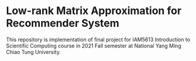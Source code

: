 # Low-rank Matrix Approximation for Recommender System

This repository is implementation of final project for IAM5613 Introduction to Scientific Computing course in 2021 Fall semester at National Yang Ming Chiao Tung University.
